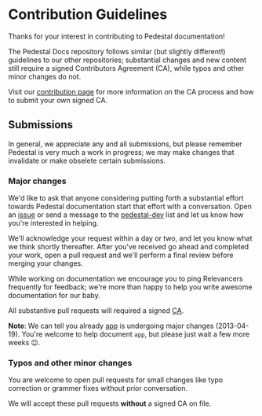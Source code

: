 # Contribution Guidelines

Thanks for your interest in contributing to Pedestal documentation!

The Pedestal Docs repository follows similar (but slightly different!) guidelines to our other repositories; substantial changes and new content still require a signed Contributors Agreement (CA), while typos and other minor changes do not.

Visit our [contribution page](http://pedestal.io/#contribute) for more information on the CA process and how to submit your own signed CA.

## Submissions

In general, we appreciate any and all submissions, but please remember Pedestal is very much a work in progress; we may make changes that invalidate or make obselete certain submissions.

### Major changes

We'd like to ask that anyone considering putting forth a substantial effort towards Pedestal documentation start that effort with a conversation. Open an [issue](https://github.com/pedestal/docs/issues) or send a message to 
the [pedestal-dev](https://groups.google.com/d/forum/pedestal-dev) list and let us know how you're interested in helping.

We'll acknowledge your request within a day or two, and let you know what we think shortly thereafter. After you've received go ahead and completed your work, open a pull request and we'll perform a final review before merging your changes.

While working on documentation we encourage you to ping Relevancers frequently for feedback; we're more than happy to help you write awesome documentation for our baby.

All substantive pull requests will required a signed [CA](http://pedestal.io/#contribute).

**Note**: We can tell you already [app](github.com/pedestal/pedestal/app) is undergoing major changes (2013-04-19). You're welcome to help document `app`, but please just wait a few more weeks :wink:.

### Typos and other minor changes

You are welcome to open pull requests for small changes like typo correction or grammer fixes without prior conversation.

We will accept these pull requests **without** a signed CA on file.

